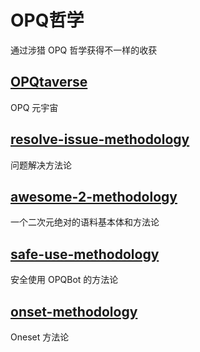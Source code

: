 # OPQ哲学

通过涉猎 OPQ 哲学获得不一样的收获

## [OPQtaverse](https://github.com/opq-osc/OPQtaverse)

OPQ 元宇宙

## [resolve-issue-methodology](https://github.com/opq-osc/resolve-issue-methodology)

问题解决方法论

## [awesome-2-methodology](https://github.com/opq-osc/awesome-2-methodology) <Badge text="内部仓库" type="warning"/>

一个二次元绝对的语料基本体和方法论

## [safe-use-methodology](https://github.com/opq-osc/safe-use-methodology) <Badge text="内部仓库" type="warning"/>

安全使用 OPQBot 的方法论

## [onset-methodology](https://github.com/opq-osc/onset-methodology) <Badge text="内部仓库" type="warning"/>

Oneset 方法论
